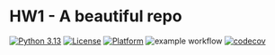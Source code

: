 # HW1 - A beautiful repo
[![Python 3.13](https://img.shields.io/badge/language-Python%203.13-green)](https://www.python.org)
[![License](https://img.shields.io/badge/license-Apache%202.0-blue)](https://opensource.org/licenses/Apache-2.0)
[![Platform](https://img.shields.io/badge/platform-Linux-red)](https://www.linux.org)
![example workflow](https://github.com/CSC-510-SE-IPV/HW1/actions/workflows/build-test.yml/badge.svg)
[![codecov](https://codecov.io/gh/CSC-510-SE-IPV/HW1/branch/main/graph/badge.svg)](https://codecov.io/gh/CSC-510-SE-IPV/HW1)
